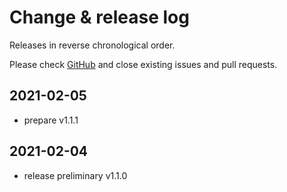 # Change & release log

Releases in reverse chronological order.

Please check
[GitHub](https://github.com/micro-os-plus/micro-test-plus-xpack/issues/)
and close existing issues and pull requests.

## 2021-02-05

- prepare v1.1.1

## 2021-02-04

- release preliminary v1.1.0
